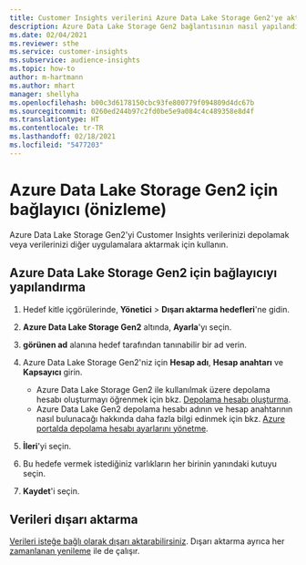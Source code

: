 ```yaml
---
title: Customer Insights verilerini Azure Data Lake Storage Gen2'ye aktarma
description: Azure Data Lake Storage Gen2 bağlantısının nasıl yapılandırılacağını öğrenin.
ms.date: 02/04/2021
ms.reviewer: sthe
ms.service: customer-insights
ms.subservice: audience-insights
ms.topic: how-to
author: m-hartmann
ms.author: mhart
manager: shellyha
ms.openlocfilehash: b00c3d6178150cbc93fe800779f094809d4dc67b
ms.sourcegitcommit: 0260ed244b97c2fd0be5e9a084c4c489358e8d4f
ms.translationtype: HT
ms.contentlocale: tr-TR
ms.lasthandoff: 02/18/2021
ms.locfileid: "5477203"
---
```

# <a name="connector-for-azure-data-lake-storage-gen2-preview"></a>Azure Data Lake Storage Gen2 için bağlayıcı (önizleme)

Azure Data Lake Storage Gen2'yi Customer Insights verilerinizi depolamak veya verilerinizi diğer uygulamalara aktarmak için kullanın.

## <a name="configure-the-connector-for-azure-data-lake-storage-gen2"></a>Azure Data Lake Storage Gen2 için bağlayıcıyı yapılandırma

1. Hedef kitle içgörülerinde, **Yönetici** > **Dışarı aktarma hedefleri**'ne gidin.

1. **Azure Data Lake Storage Gen2** altında, **Ayarla**'yı seçin.

1. **görünen ad** alanına hedef tarafından tanınabilir bir ad verin.

1. Azure Data Lake Storage Gen2'niz için **Hesap adı**, **Hesap anahtarı** ve **Kapsayıcı** girin.
    - Azure Data Lake Storage Gen2 ile kullanılmak üzere depolama hesabı oluşturmayı öğrenmek için bkz. [Depolama hesabı oluşturma](https://docs.microsoft.com/azure/storage/blobs/create-data-lake-storage-account). 
    - Azure Data Lake Gen2 depolama hesabı adının ve hesap anahtarının nasıl bulunacağı hakkında daha fazla bilgi edinmek için bkz. [Azure portalda depolama hesabı ayarlarını yönetme](https://docs.microsoft.com/azure/storage/common/storage-account-manage).

1. **İleri**'yi seçin.

1. Bu hedefe vermek istediğiniz varlıkların her birinin yanındaki kutuyu seçin.

1. **Kaydet**'i seçin.

## <a name="export-the-data"></a>Verileri dışarı aktarma

[Verileri isteğe bağlı olarak dışarı aktarabilirsiniz](export-destinations.md#export-data-on-demand). Dışarı aktarma ayrıca her [zamanlanan yenileme](system.md#schedule-tab) ile de çalışır.
